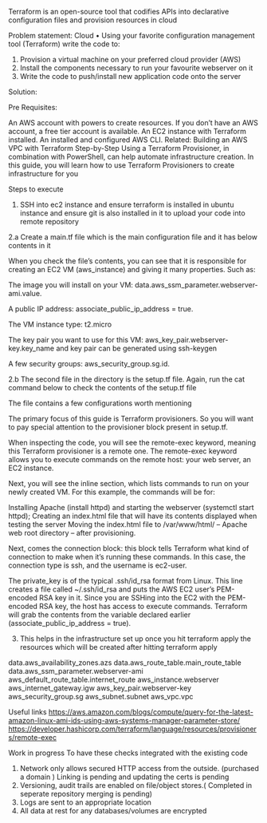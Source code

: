 Terraform is an open-source tool that codifies APIs into declarative configuration files and provision resources in cloud

Problem statement:
Cloud
•	Using your favorite configuration management tool (Terraform) write the code to:
1.	Provision a virtual machine on your preferred cloud provider (AWS)
2.	Install the components necessary to run your favourite webserver on it
3.	Write the code to push/install new application code onto the server

Solution:

Pre Requisites:

An AWS account with powers to create resources. If you don’t have an AWS account, a free tier account is available.
An EC2 instance with Terraform installed.
An installed and configured AWS CLI.
Related:
Building an AWS VPC with Terraform Step-by-Step
Using a Terraform Provisioner, in combination with PowerShell, can help automate infrastructure creation. In this guide, you will learn how to use Terraform Provisioners to create infrastructure for you

Steps to execute 

1) SSH into ec2 instance and ensure terraform is installed in ubuntu instance and ensure git is also installed in it to upload your code into remote repository

2.a Create a main.tf file which is the main configuration file and it has below contents in it

When you check the file’s contents, you can see that it is responsible for creating an EC2 VM (aws_instance) and giving it many properties. Such as:

The image you will install on your VM: data.aws_ssm_parameter.webserver-ami.value.

A public IP address: associate_public_ip_address = true.

The VM instance type: t2.micro

The key pair you want to use for this VM: aws_key_pair.webserver-key.key_name and key pair can be generated using ssh-keygen

A few security groups: aws_security_group.sg.id.

2.b The second file in the directory is the setup.tf file. Again, run the cat command below to check the contents of the setup.tf file

The file contains a few configurations worth mentioning

The primary focus of this guide is Terraform provisioners. So you will want to pay special attention to the provisioner block present in setup.tf.

When inspecting the code, you will see the remote-exec keyword, meaning this Terraform provisioner is a remote one. The remote-exec keyword allows you to execute commands on the remote host: your web server, an EC2 instance.

Next, you will see the inline section, which lists commands to run on your newly created VM. For this example, the commands will be for:

Installing Apache (install httpd) and starting the webserver (systemctl start httpd);
Creating an index.html file that will have its contents displayed when testing the server
Moving the index.html file to /var/www/html/ – Apache web root directory – after provisioning.

Next, comes the connection block: this block tells Terraform what kind of connection to make when it’s running these commands. In this case, the connection type is ssh, and the username is ec2-user.

The private_key is of the typical .ssh/id_rsa format from Linux. This line creates a file called ~/.ssh/id_rsa and puts the AWS EC2 user’s PEM-encoded RSA key in it. Since you are SSHing into the EC2 with the PEM-encoded RSA key, the host has access to execute commands. Terraform will grab the contents from the variable declared earlier (associate_public_ip_address = true).

3) This helps in the infrastructure set up once you hit terraform apply the resources which will be created after hitting terraform apply

data.aws_availability_zones.azs
data.aws_route_table.main_route_table
data.aws_ssm_parameter.webserver-ami
aws_default_route_table.internet_route
aws_instance.webserver
aws_internet_gateway.igw
aws_key_pair.webserver-key
aws_security_group.sg
aws_subnet.subnet
aws_vpc.vpc


Useful links 
https://aws.amazon.com/blogs/compute/query-for-the-latest-amazon-linux-ami-ids-using-aws-systems-manager-parameter-store/
https://developer.hashicorp.com/terraform/language/resources/provisioners/remote-exec

Work in progress 
To have these checks integrated with the existing code 

1.	Network only allows secured HTTP access from the outside. (purchased a domain ) Linking is pending and updating the certs is pending
2.	Versioning, audit trails are enabled on file/object stores.( Completed in seperate repository merging is pending)
3.	Logs are sent to an appropriate location
4.	All data at rest for any databases/volumes are encrypted 
 





